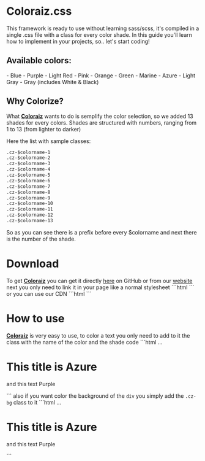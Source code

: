 # Coloraiz.css
This framework is ready to use without learning sass/scss, it's compiled in a single .css file with a class for every color shade. In this guide you'll learn how to implement in your projects, so.. let's start coding!

<h2>Available colors:</h2> 
- Blue
- Purple
- Light Red
- Pink
- Orange
- Green
- Marine
- Azure
- Light Gray
- Gray (includes White & Black)

<h2>Why Colorize?</h2>
What <strong><a href="https://github.com/Rawnly/Coloraiz.css.git">Coloraiz</a></strong> wants to do is semplify the color selection, so we added 13 shades for every colors. Shades are structured with numbers, ranging from 1 to 13 (from lighter to darker) 

Here the list with sample classes: 
```html
.cz-$colorname-1
.cz-$colorname-2
.cz-$colorname-3
.cz-$colorname-4
.cz-$colorname-5
.cz-$colorname-6
.cz-$colorname-7
.cz-$colorname-8
.cz-$colorname-9
.cz-$colorname-10
.cz-$colorname-11
.cz-$colorname-12
.cz-$colorname-13
```

So as you can see there is a prefix before every $colorname and next there is the number of the shade.

<h1>Download</h1>
To get <strong><a href="https://github.com/Rawnly/Coloraiz.css.git">Coloraiz</a></strong> you can get it directly <a href="https://github.com/Rawnly/Coloraiz.css.git">here</a> on GitHub or from our <a href="http://www.coloraiz.webe.io">website</a>
next you only need to link it in your page like a normal stylesheet
```html
<link link rel="stylesheet" href="../coloraiz/coloraiz.css" >
```
or you can use our CDN
```html
<link link rel="stylesheet" href="https://cdn.rawgit.com/Rawnly/Coloraiz.css/master/Coloraiz/coloraiz.min.css" >
```

<h1>How to use</h1>
<strong><a href="https://github.com/Rawnly/Coloraiz.css.git">Coloraiz</a></strong> is very easy to use,
to color a text you only need to add to it the class with the name of the color and the shade code
```html
<!-- General html -->
...
<div>
  <h1 class="cz-azure-7">This title is Azure</h1>
  <p class="cz-purple-7"> and this text Purple</p>
</div>
```
also if you want color the background of the <code>div</code> you simply add the <code>.cz-bg</code> class to it
</div>
```html
<!-- General html -->
...
<div class="cz-gray-3 cz-bg"> <!-- i add the class to the div -->
  <h1 class="cz-azure-7">This title is Azure</h1>
  <p class="cz-purple-7"> and this text Purple</p>
</div>
```
